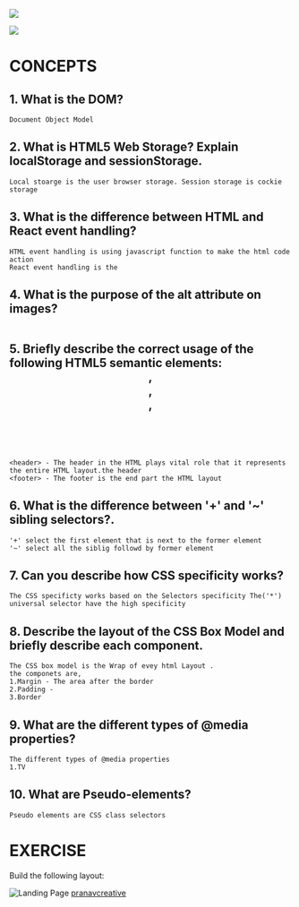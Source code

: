 ![](https://img.shields.io/badge/FRONTEND-DAY1-red?logo=&style=for-the-badge)

![](https://img.shields.io/badge/HTML-CSS-green)
# CONCEPTS

## 1. What is the DOM?

```
Document Object Model
```

## 2. What is HTML5 Web Storage? Explain localStorage and sessionStorage.

``` 
Local stoarge is the user browser storage. Session storage is cockie storage
```

## 3. What is the difference between HTML and React event handling?

```
HTML event handling is using javascript function to make the html code action
React event handling is the 
```

## 4. What is the purpose of the alt attribute on images?

```

```

## 5. Briefly describe the correct usage of the following HTML5 semantic elements: <header>, <article>,<section>, <footer>

```
<header> - The header in the HTML plays vital role that it represents the entire HTML layout.the header 
<footer> - The footer is the end part the HTML layout 
```

## 6. What is the difference between '+' and '~' sibling selectors?.

```
'+' select the first element that is next to the former element
'~' select all the siblig followd by former element
```

## 7. Can you describe how CSS specificity works?

```
The CSS specificty works based on the Selectors specificity The('*') universal selector have the high specificity

```

## 8. Describe the layout of the CSS Box Model and briefly describe each component.

```
The CSS box model is the Wrap of evey html Layout .
the componets are,
1.Margin - The area after the border
2.Padding -
3.Border
```

## 9. What are the different types of @media properties?

```
The different types of @media properties
1.TV

```

## 10. What are Pseudo-elements? 

```
Pseudo elements are CSS class selectors 
```


# EXERCISE
Build the following layout:

![Landing Page](https://cdn.dribbble.com/users/1126935/screenshots/5922966/landing.png)
[pranavcreative](https://dribbble.com/pranavcreative)
